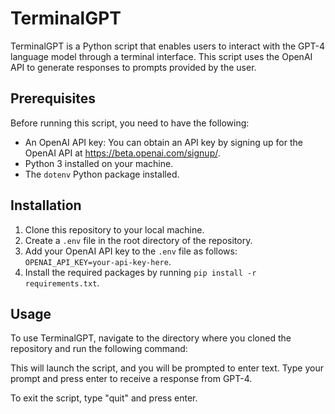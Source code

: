 # TerminalGPT

TerminalGPT is a Python script that enables users to interact with the GPT-4 language model through a terminal interface. This script uses the OpenAI API to generate responses to prompts provided by the user.

## Prerequisites

Before running this script, you need to have the following:

-   An OpenAI API key: You can obtain an API key by signing up for the OpenAI API at https://beta.openai.com/signup/.
-   Python 3 installed on your machine.
-   The `dotenv` Python package installed.

## Installation

1. Clone this repository to your local machine.
2. Create a `.env` file in the root directory of the repository.
3. Add your OpenAI API key to the `.env` file as follows: `OPENAI_API_KEY=your-api-key-here`.
4. Install the required packages by running `pip install -r requirements.txt`.

## Usage

To use TerminalGPT, navigate to the directory where you cloned the repository and run the following command:

This will launch the script, and you will be prompted to enter text. Type your prompt and press enter to receive a response from GPT-4.

To exit the script, type "quit" and press enter.
